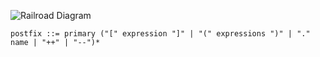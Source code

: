 ![Railroad Diagram](img/postfix.png)

    postfix ::= primary ("[" expression "]" | "(" expressions ")" | "." name | "++" | "--")*
